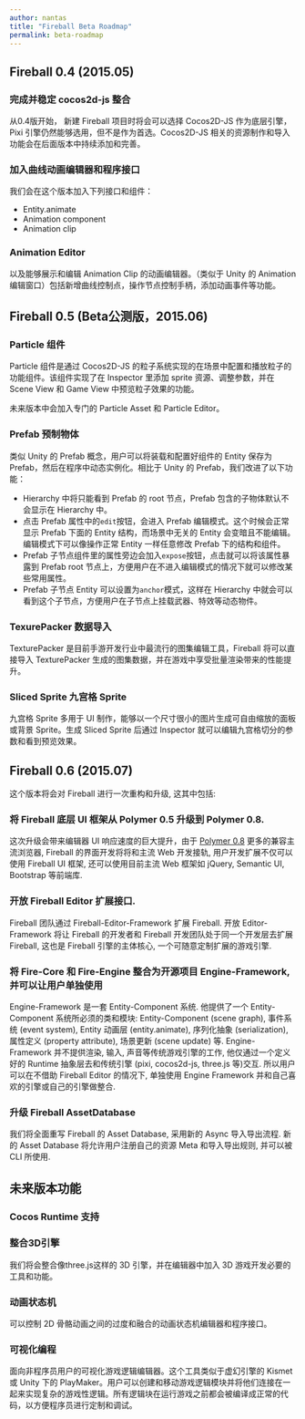 ```yaml
---
author: nantas
title: "Fireball Beta Roadmap"
permalink: beta-roadmap
--- 
```


## Fireball 0.4 (2015.05)

### 完成并稳定 cocos2d-js 整合

从0.4版开始， 新建 Fireball 项目时将会可以选择 Cocos2D-JS 作为底层引擎，Pixi 引擎仍然能够选用，但不是作为首选。Cocos2D-JS 相关的资源制作和导入功能会在后面版本中持续添加和完善。

### 加入曲线动画编辑器和程序接口

我们会在这个版本加入下列接口和组件：

- Entity.animate
- Animation component
- Animation clip

### Animation Editor

以及能够展示和编辑 Animation Clip 的动画编辑器。（类似于 Unity 的 Animation 编辑窗口）包括新增曲线控制点，操作节点控制手柄，添加动画事件等功能。

## Fireball 0.5 (Beta公测版，2015.06)

### Particle  组件

Particle 组件是通过 Cocos2D-JS 的粒子系统实现的在场景中配置和播放粒子的功能组件。该组件实现了在 Inspector 里添加 sprite 资源、调整参数，并在 Scene View 和 Game View 中预览粒子效果的功能。

未来版本中会加入专门的 Particle Asset 和 Particle Editor。

### Prefab 预制物体

类似 Unity 的 Prefab 概念，用户可以将装载和配置好组件的 Entity 保存为 Prefab，然后在程序中动态实例化。相比于 Unity 的 Prefab，我们改进了以下功能：

- Hierarchy 中将只能看到 Prefab 的 root 节点，Prefab 包含的子物体默认不会显示在 Hierarchy 中。
- 点击 Prefab 属性中的`edit`按钮，会进入 Prefab 编辑模式。这个时候会正常显示 Prefab 下面的 Entity 结构，而场景中无关的 Entity 会变暗且不能编辑。编辑模式下可以像操作正常 Entity 一样任意修改 Prefab 下的结构和组件。
- Prefab 子节点组件里的属性旁边会加入`expose`按钮，点击就可以将该属性暴露到 Prefab root 节点上，方便用户在不进入编辑模式的情况下就可以修改某些常用属性。
- Prefab 子节点 Entity 可以设置为`anchor`模式，这样在 Hierarchy 中就会可以看到这个子节点，方便用户在子节点上挂载武器、特效等动态物件。

### TexurePacker 数据导入

TexturePacker 是目前手游开发行业中最流行的图集编辑工具，Fireball 将可以直接导入 TexturePacker 生成的图集数据，并在游戏中享受批量渲染带来的性能提升。

### Sliced Sprite 九宫格 Sprite

九宫格 Sprite 多用于 UI 制作，能够以一个尺寸很小的图片生成可自由缩放的面板或背景 Sprite。生成 Sliced Sprite 后通过 Inspector 就可以编辑九宫格切分的参数和看到预览效果。

## Fireball 0.6 (2015.07)

这个版本将会对 Fireball 进行一次重构和升级, 这其中包括:

### 将 Fireball 底层 UI 框架从 Polymer 0.5 升级到 Polymer 0.8. 

这次升级会带来编辑器 UI 响应速度的巨大提升，由于 [Polymer 0.8](https://www.polymer-project.org/0.8/) 更多的兼容主流浏览器, Fireball 的界面开发将将和主流 Web 开发接轨, 用户开发扩展不仅可以使用 Fireball UI 框架, 还可以使用目前主流 Web 框架如 jQuery, Semantic UI, Bootstrap 等前端库.

### 开放 Fireball Editor 扩展接口.

Fireball 团队通过 Fireball-Editor-Framework 扩展 Fireball. 开放 Editor-Framework 将让 Fireball 的开发者和 Fireball 开发团队处于同一个开发层去扩展 Fireball, 这也是 Fireball 引擎的主体核心, 一个可随意定制扩展的游戏引擎.

### 将 Fire-Core 和 Fire-Engine 整合为开源项目 Engine-Framework, 并可以让用户单独使用

Engine-Framework 是一套 Entity-Component 系统. 他提供了一个 Entity-Component 系统所必须的类和模块: Entity-Component (scene graph), 事件系统 (event system), Entity 动画层 (entity.animate), 序列化抽象 (serialization), 属性定义 (property attribute), 场景更新 (scene update) 等. Engine-Framework 并不提供渲染, 输入, 声音等传统游戏引擎的工作, 他仅通过一个定义好的 Runtime 抽象层去和传统引擎 (pixi, cocos2d-js, three.js 等)交互. 所以用户可以在不借助 Fireball Editor 的情况下, 单独使用 Engine Framework 并和自己喜欢的引擎或自己的引擎做整合. 

### 升级 Fireball AssetDatabase

我们将全面重写 Fireball 的 Asset Database, 采用新的 Async 导入导出流程. 新的 Asset Database 将允许用户注册自己的资源 Meta 和导入导出规则, 并可以被 CLI 所使用.


## 未来版本功能

### Cocos Runtime 支持

### 整合3D引擎

我们将会整合像three.js这样的 3D 引擎，并在编辑器中加入 3D 游戏开发必要的工具和功能。

### 动画状态机

可以控制 2D 骨骼动画之间的过度和融合的动画状态机编辑器和程序接口。

### 可视化编程

面向非程序员用户的可视化游戏逻辑编辑器。这个工具类似于虚幻引擎的 Kismet 或 Unity 下的 PlayMaker。用户可以创建和移动游戏逻辑模块并将他们连接在一起来实现复杂的游戏性逻辑。所有逻辑块在运行游戏之前都会被编译成正常的代码，以方便程序员进行定制和调试。

